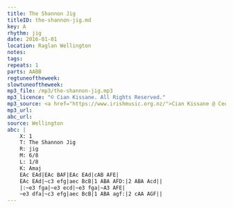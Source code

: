 ```yaml
---
title: The Shannon Jig
titleID: the-shannon-jig.md
key: A
rhythm: jig
date: 2016-01-01
location: Raglan Wellington
notes:
tags:
repeats: 1 
parts: AABB 
regtuneoftheweek:
slowtuneoftheweek:
mp3_file: /mp3/the-shannon-jig.mp3
mp3_licence: "© Cian Kissane. All Rights Reserved."
mp3_source: <a href="https://www.irishmusic.org.nz/">Cian Kissane @ Ceol Aneas 2016</a>
mp3_url:
abc_url:
source: Wellington
abc: |
    X: 1
    T: The Shannon Jig
    R: jig
    M: 6/8
    L: 1/8
    K: Amaj
    EAc EAd|EAc BAF|EAc EAd|cAB AFE|
    EAc EAd|~c3 efg|aec BcB|1 ABA AFD:|2 ABA Acd||
    |:~e3 fga|~e3 ecd|~e3 fga|~A3 AFE|
    ~e3 dfa|~c3 efg|aec BcB|1 ABA agf:|2 cAA AGF||    
---
```


